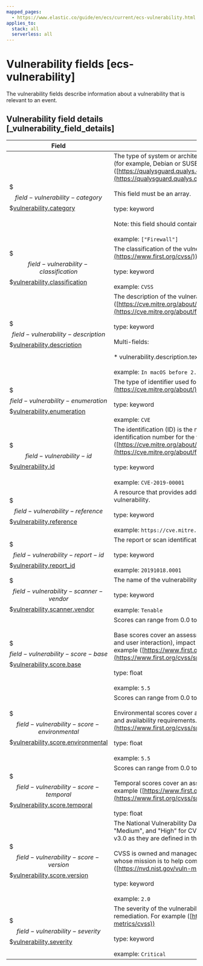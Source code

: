 ```yaml
---
mapped_pages:
  - https://www.elastic.co/guide/en/ecs/current/ecs-vulnerability.html
applies_to:
  stack: all
  serverless: all
---
```


# Vulnerability fields [ecs-vulnerability]

The vulnerability fields describe information about a vulnerability that is relevant to an event.


## Vulnerability field details [_vulnerability_field_details]

| Field | Description | Level |
| --- | --- | --- |
| $$$field-vulnerability-category$$$[vulnerability.category](#field-vulnerability-category) | The type of system or architecture that the vulnerability affects. These may be platform-specific (for example, Debian or SUSE) or general (for example, Database or Firewall). For example ([https://qualysguard.qualys.com/qwebhelp/fo_portal/knowledgebase/vulnerability_categories.htm](https://qualysguard.qualys.com/qwebhelp/fo_portal/knowledgebase/vulnerability_categories.htm))<br><br>This field must be an array.<br><br>type: keyword<br><br>Note: this field should contain an array of values.<br><br>example: `["Firewall"]`<br> | extended |
| $$$field-vulnerability-classification$$$[vulnerability.classification](#field-vulnerability-classification) | The classification of the vulnerability scoring system. For example ([https://www.first.org/cvss/](https://www.first.org/cvss/))<br><br>type: keyword<br><br>example: `CVSS`<br> | extended |
| $$$field-vulnerability-description$$$[vulnerability.description](#field-vulnerability-description) | The description of the vulnerability that provides additional context of the vulnerability. For example ([https://cve.mitre.org/about/faqs.html#cve_entry_descriptions_created](https://cve.mitre.org/about/faqs.md#cve_entry_descriptions_created))<br><br>type: keyword<br><br>Multi-fields:<br><br>* vulnerability.description.text (type: match_only_text)<br><br>example: `In macOS before 2.12.6, there is a vulnerability in the RPC...`<br> | extended |
| $$$field-vulnerability-enumeration$$$[vulnerability.enumeration](#field-vulnerability-enumeration) | The type of identifier used for this vulnerability. For example ([https://cve.mitre.org/about/](https://cve.mitre.org/about/))<br><br>type: keyword<br><br>example: `CVE`<br> | extended |
| $$$field-vulnerability-id$$$[vulnerability.id](#field-vulnerability-id) | The identification (ID) is the number portion of a vulnerability entry. It includes a unique identification number for the vulnerability. For example ([https://cve.mitre.org/about/faqs.html#what_is_cve_id](https://cve.mitre.org/about/faqs.md#what_is_cve_id))<br><br>type: keyword<br><br>example: `CVE-2019-00001`<br> | extended |
| $$$field-vulnerability-reference$$$[vulnerability.reference](#field-vulnerability-reference) | A resource that provides additional information, context, and mitigations for the identified vulnerability.<br><br>type: keyword<br><br>example: `https://cve.mitre.org/cgi-bin/cvename.cgi?name=CVE-2019-6111`<br> | extended |
| $$$field-vulnerability-report-id$$$[vulnerability.report_id](#field-vulnerability-report-id) | The report or scan identification number.<br><br>type: keyword<br><br>example: `20191018.0001`<br> | extended |
| $$$field-vulnerability-scanner-vendor$$$[vulnerability.scanner.vendor](#field-vulnerability-scanner-vendor) | The name of the vulnerability scanner vendor.<br><br>type: keyword<br><br>example: `Tenable`<br> | extended |
| $$$field-vulnerability-score-base$$$[vulnerability.score.base](#field-vulnerability-score-base) | Scores can range from 0.0 to 10.0, with 10.0 being the most severe.<br><br>Base scores cover an assessment for exploitability metrics (attack vector, complexity, privileges, and user interaction), impact metrics (confidentiality, integrity, and availability), and scope. For example ([https://www.first.org/cvss/specification-document](https://www.first.org/cvss/specification-document))<br><br>type: float<br><br>example: `5.5`<br> | extended |
| $$$field-vulnerability-score-environmental$$$[vulnerability.score.environmental](#field-vulnerability-score-environmental) | Scores can range from 0.0 to 10.0, with 10.0 being the most severe.<br><br>Environmental scores cover an assessment for any modified Base metrics, confidentiality, integrity, and availability requirements. For example ([https://www.first.org/cvss/specification-document](https://www.first.org/cvss/specification-document))<br><br>type: float<br><br>example: `5.5`<br> | extended |
| $$$field-vulnerability-score-temporal$$$[vulnerability.score.temporal](#field-vulnerability-score-temporal) | Scores can range from 0.0 to 10.0, with 10.0 being the most severe.<br><br>Temporal scores cover an assessment for code maturity, remediation level, and confidence. For example ([https://www.first.org/cvss/specification-document](https://www.first.org/cvss/specification-document))<br><br>type: float<br> | extended |
| $$$field-vulnerability-score-version$$$[vulnerability.score.version](#field-vulnerability-score-version) | The National Vulnerability Database (NVD) provides qualitative severity rankings of "Low", "Medium", and "High" for CVSS v2.0 base score ranges in addition to the severity ratings for CVSS v3.0 as they are defined in the CVSS v3.0 specification.<br><br>CVSS is owned and managed by FIRST.Org, Inc. (FIRST), a US-based non-profit organization, whose mission is to help computer security incident response teams across the world. For example ([https://nvd.nist.gov/vuln-metrics/cvss](https://nvd.nist.gov/vuln-metrics/cvss))<br><br>type: keyword<br><br>example: `2.0`<br> | extended |
| $$$field-vulnerability-severity$$$[vulnerability.severity](#field-vulnerability-severity) | The severity of the vulnerability can help with metrics and internal prioritization regarding remediation. For example ([https://nvd.nist.gov/vuln-metrics/cvss](https://nvd.nist.gov/vuln-metrics/cvss))<br><br>type: keyword<br><br>example: `Critical`<br> | extended |

